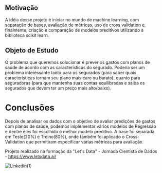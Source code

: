 ## <a> Motivação </a>

A idéia desse projeto é iniciar no mundo de machine learning, com separação de bases, avaliação de métricas, uso de cross validation e, finalmente, criação e comparação de modelos preditivos utilizando a biblioteca scikit learn.

## <a> Objeto de Estudo </a>

O problema que queremos solucionar é prever os gastos com planos de saúde de acordo com as características do segurado. Poderia ser um problema interessante tanto para os segurados (para saber quais características tornam seu plano mais caro ou barato), quanto para seguradoras (para que mantenha suas contas equilibradas e saiba os segurados que devem ter um preço mais alto/baixo).

# <a> Conclusões </a>

Depois de analisar os dados com o objetivo de avaliar predições de gastos com planos de saúde, podemos implementar vários modelos de Regressão e dentre eles foi escolhido o melhor modelo preditivo. A base foi separada em Teste(20%) e Treino(80%), onde também foi aplicado o Cross-Validation que permitiram especificar várias métricas para avaliação. 

Projeto realizado na formação da "Let's Data" - Jornada Cientista de Dados - https://www.letsdata.ai/

<p>
<p>
<p>
<p>
<p>
    

![Linkedin(1)](https://user-images.githubusercontent.com/58107598/175092928-2023273c-8b65-49df-927c-684d0e0d03ba.png)
